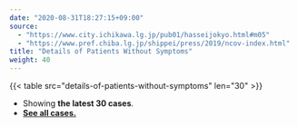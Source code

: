 ```yaml
---
date: "2020-08-31T18:27:15+09:00"
source:
  - "https://www.city.ichikawa.lg.jp/pub01/hasseijokyo.html#m05"
  - "https://www.pref.chiba.lg.jp/shippei/press/2019/ncov-index.html"
title: "Details of Patients Without Symptoms"
weight: 40
---
```


{{< table src="details-of-patients-without-symptoms" len="30" >}}

- Showing **the latest 30 cases**.
- **[See all cases.](./cards/details-of-patients-without-symptoms/)**
